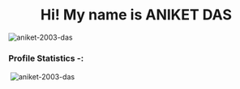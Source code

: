 <h1 align="center">Hi! My name is ANIKET DAS</h1>


<p align="left">
  <img src="https://komarev.com/ghpvc/?username=PaaBhai&label=Profile%20views&color=0e75b6&style=flat" alt="aniket-2003-das" />
</p>

<h3 align="left">Profile Statistics -:</h3>
<p>&nbsp;<img align="center" src="https://github-readme-stats.vercel.app/api?username=PaaBhai&show_icons=true&locale=en" alt="aniket-2003-das" /></p>
